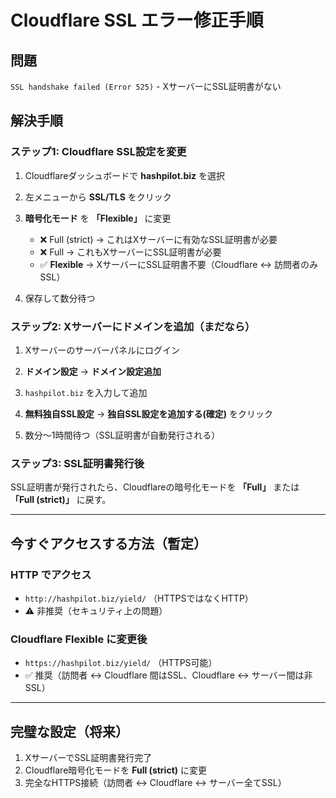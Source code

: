 # Cloudflare SSL エラー修正手順

## 問題
`SSL handshake failed (Error 525)` - XサーバーにSSL証明書がない

## 解決手順

### ステップ1: Cloudflare SSL設定を変更

1. Cloudflareダッシュボードで **hashpilot.biz** を選択

2. 左メニューから **SSL/TLS** をクリック

3. **暗号化モード** を **「Flexible」** に変更
   - ❌ Full (strict) → これはXサーバーに有効なSSL証明書が必要
   - ❌ Full → これもXサーバーにSSL証明書が必要
   - ✅ **Flexible** → XサーバーにSSL証明書不要（Cloudflare ↔ 訪問者のみSSL）

4. 保存して数分待つ

### ステップ2: Xサーバーにドメインを追加（まだなら）

1. Xサーバーのサーバーパネルにログイン

2. **ドメイン設定** → **ドメイン設定追加**

3. `hashpilot.biz` を入力して追加

4. **無料独自SSL設定** → **独自SSL設定を追加する(確定)** をクリック

5. 数分～1時間待つ（SSL証明書が自動発行される）

### ステップ3: SSL証明書発行後

SSL証明書が発行されたら、Cloudflareの暗号化モードを **「Full」** または **「Full (strict)」** に戻す。

---

## 今すぐアクセスする方法（暫定）

### HTTP でアクセス
- `http://hashpilot.biz/yield/` （HTTPSではなくHTTP）
- ⚠️ 非推奨（セキュリティ上の問題）

### Cloudflare Flexible に変更後
- `https://hashpilot.biz/yield/` （HTTPS可能）
- ✅ 推奨（訪問者 ↔ Cloudflare 間はSSL、Cloudflare ↔ サーバー間は非SSL）

---

## 完璧な設定（将来）

1. XサーバーでSSL証明書発行完了
2. Cloudflare暗号化モードを **Full (strict)** に変更
3. 完全なHTTPS接続（訪問者 ↔ Cloudflare ↔ サーバー全てSSL）
